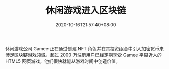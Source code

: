 ﻿---
title: "休闲游戏进入区块链"
date: 2020-10-16T21:57:40+08:00
lastmod: 2020-10-16T16:45:40+08:00
draft: false
authors: ["Thea"]
description: "休闲游戏公司 Gamee 正在通过创建 NFT 角色并在其投资组合中引入加密货币来涉足区块链游戏领域。超过 2000 万注册用户已经定期享受 Gamee 平易近人的 HTML5 网页游戏，他们很快就能从游戏时间中创造价值。"
featuredImage: "casual-gaming-moving-into-blockchain.png"
tags: ["Action Game","动作游戏","Play to Earn"]
categories: ["news"]
news: ["动作游戏"]
weight: 
lightgallery: true
pinned: false
recommend: false
recommend1: false
---

休闲游戏公司 Gamee 正在通过创建 NFT 角色并在其投资组合中引入加密货币来涉足区块链游戏领域。超过 2000 万注册用户已经定期享受 Gamee 平易近人的 HTML5 网页游戏，他们很快就能从游戏时间中创造价值。

<!--more-->

